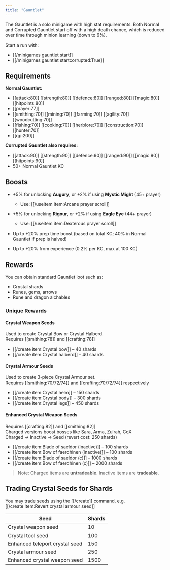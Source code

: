 ```yaml
---
title: "Gauntlet"
---
```


The Gauntlet is a solo minigame with high stat requirements. Both Normal and Corrupted Gauntlet start off with a high death chance, which is reduced over time through minion learning (down to 6%).

Start a run with:

- [[/minigames gauntlet start]]
- [[/minigames gauntlet startcorrupted\:True]]

## Requirements

**Normal Gauntlet:**

- [[attack:80]] [[strength:80]] [[defence:80]] [[ranged:80]] [[magic:80]] [[hitpoints:80]]
- [[prayer:77]]
- [[smithing:70]] [[mining:70]] [[farming:70]] [[agility:70]] [[woodcutting:70]]
- [[fishing:70]] [[cooking:70]] [[herblore:70]] [[construction:70]] [[hunter:70]]
- [[qp:200]]

**Corrupted Gauntlet also requires:**

- [[attack:90]] [[strength:90]] [[defence:90]] [[ranged:90]] [[magic:90]] [[hitpoints:90]]
- 50+ Normal Gauntlet KC

## Boosts

- +5% for unlocking **Augury**, or +2% if using **Mystic Might** (45+ prayer)

  - Use: [[/useitem item\:Arcane prayer scroll]]

- +5% for unlocking **Rigour**, or +2% if using **Eagle Eye** (44+ prayer)

  - Use: [[/useitem item\:Dexterous prayer scroll]]

- Up to +20% prep time boost (based on total KC; 40% in Normal Gauntlet if prep is halved)
- Up to +20% from experience (0.2% per KC, max at 100 KC)

## Rewards

You can obtain standard Gauntlet loot such as:

- Crystal shards
- Runes, gems, arrows
- Rune and dragon alchables

### Unique Rewards

#### Crystal Weapon Seeds

Used to create Crystal Bow or Crystal Halberd.  
Requires [[smithing:78]] and [[crafting:78]]

- [[/create item\:Crystal bow]] – 40 shards
- [[/create item\:Crystal halberd]] – 40 shards

#### Crystal Armour Seeds

Used to create 3-piece Crystal Armour set.  
Requires [[smithing:70/72/74]] and [[crafting:70/72/74]] respectively

- [[/create item\:Crystal helm]] – 150 shards
- [[/create item\:Crystal body]] – 300 shards
- [[/create item\:Crystal legs]] – 450 shards

#### Enhanced Crystal Weapon Seeds

Requires [[crafting:82]] and [[smithing:82]]  
Charged versions boost bosses like Sara, Arma, Zulrah, CoX  
Charged → Inactive → Seed (revert cost: 250 shards)

- [[/create item\:Blade of saeldor (inactive)]] – 100 shards
- [[/create item\:Bow of faerdhinen (inactive)]] – 100 shards
- [[/create item\:Blade of saeldor (c)]] – 1000 shards
- [[/create item\:Bow of faerdhinen (c)]] – 2000 shards

> Note: Charged items are **untradeable**. Inactive items are **tradeable**.

## Trading Crystal Seeds for Shards

You may trade seeds using the [[/create]] command, e.g.  
[[/create item\:Revert crystal armour seed]]

| **Seed**                       | **Shards** |
| ------------------------------ | ---------- |
| Crystal weapon seed            | 10         |
| Crystal tool seed              | 100        |
| Enhanced teleport crystal seed | 150        |
| Crystal armour seed            | 250        |
| Enhanced crystal weapon seed   | 1500       |
